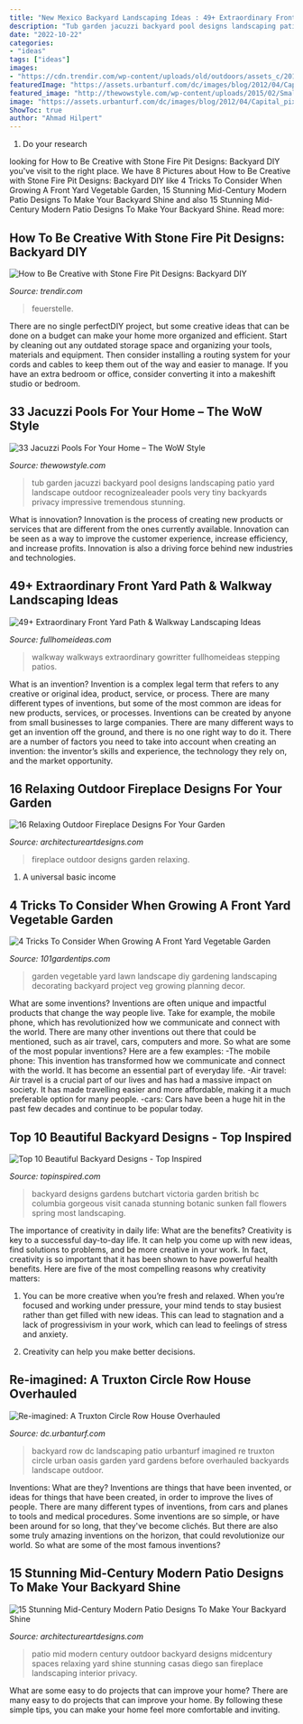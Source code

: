 ```yaml
---
title: "New Mexico Backyard Landscaping Ideas : 49+ Extraordinary Front Yard Path &amp; Walkway Landscaping Ideas"
description: "Tub garden jacuzzi backyard pool designs landscaping patio yard landscape outdoor recognizealeader pools very tiny backyards privacy impressive tremendous stunning"
date: "2022-10-22"
categories:
- "ideas"
tags: ["ideas"]
images:
- "https://cdn.trendir.com/wp-content/uploads/old/outdoors/assets_c/2015/06/boulder-fire-pit-thumb-autox718-53451.jpg"
featuredImage: "https://assets.urbanturf.com/dc/images/blog/2012/04/Capital_pixel_27N_backyard.jpg"
featured_image: "http://thewowstyle.com/wp-content/uploads/2015/02/Small-Outdoor-Jacuzzi-On-Backyard-Garden-for-home-ideas-940x705.jpeg"
image: "https://assets.urbanturf.com/dc/images/blog/2012/04/Capital_pixel_27N_backyard.jpg"
ShowToc: true
author: "Ahmad Hilpert"
---
```



1. Do your research

	

		
looking for How to Be Creative with Stone Fire Pit Designs: Backyard DIY you've visit to the right place. We have 8 Pictures about How to Be Creative with Stone Fire Pit Designs: Backyard DIY like 4 Tricks To Consider When Growing A Front Yard Vegetable Garden, 15 Stunning Mid-Century Modern Patio Designs To Make Your Backyard Shine and also 15 Stunning Mid-Century Modern Patio Designs To Make Your Backyard Shine. Read more:
		
    
## How To Be Creative With Stone Fire Pit Designs: Backyard DIY

<img loading=lazy src="https://cdn.trendir.com/wp-content/uploads/old/outdoors/assets_c/2015/06/boulder-fire-pit-thumb-autox718-53451.jpg" onerror="this.onerror=null;this.src='https://tse1.mm.bing.net/th?id=OIP.R8W7c8TttxC3ESTKhnoGogHaId&amp;pid=15.1';" alt="How to Be Creative with Stone Fire Pit Designs: Backyard DIY">

_Source: trendir.com_

>feuerstelle. 

	

There are no single perfectDIY project, but some creative ideas that can be done on a budget can make your home more organized and efficient. Start by cleaning out any outdated storage space and organizing your tools, materials and equipment. Then consider installing a routing system for your cords and cables to keep them out of the way and easier to manage. If you have an extra bedroom or office, consider converting it into a makeshift studio or bedroom.

    
## 33 Jacuzzi Pools For Your Home – The WoW Style

<img loading=lazy src="http://thewowstyle.com/wp-content/uploads/2015/02/Small-Outdoor-Jacuzzi-On-Backyard-Garden-for-home-ideas-940x705.jpeg" onerror="this.onerror=null;this.src='https://tse4.mm.bing.net/th?id=OIP.t-v4ECMab9s3EicotNa67AHaFj&amp;pid=15.1';" alt="33 Jacuzzi Pools For Your Home – The WoW Style">

_Source: thewowstyle.com_

>tub garden jacuzzi backyard pool designs landscaping patio yard landscape outdoor recognizealeader pools very tiny backyards privacy impressive tremendous stunning. 

	

What is innovation?
Innovation is the process of creating new products or services that are different from the ones currently available. Innovation can be seen as a way to improve the customer experience, increase efficiency, and increase profits. Innovation is also a driving force behind new industries and technologies.

    
## 49+ Extraordinary Front Yard Path &amp; Walkway Landscaping Ideas

<img loading=lazy src="http://fullhomeideas.com/wp-content/uploads/2018/11/49-Extraordinary-Front-Yard-Path-Walkway-Landscaping-Ideas-22.jpg" onerror="this.onerror=null;this.src='https://tse2.mm.bing.net/th?id=OIP.E_8t2HBiNhEAELaUCafFiQHaJ4&amp;pid=15.1';" alt="49+ Extraordinary Front Yard Path &amp; Walkway Landscaping Ideas">

_Source: fullhomeideas.com_

>walkway walkways extraordinary gowritter fullhomeideas stepping patios. 

	

What is an invention?
Invention is a complex legal term that refers to any creative or original idea, product, service, or process. There are many different types of inventions, but some of the most common are ideas for new products, services, or processes. Inventions can be created by anyone from small businesses to large companies. There are many different ways to get an invention off the ground, and there is no one right way to do it. There are a number of factors you need to take into account when creating an invention: the inventor’s skills and experience, the technology they rely on, and the market opportunity.

    
## 16 Relaxing Outdoor Fireplace Designs For Your Garden

<img loading=lazy src="https://www.architectureartdesigns.com/wp-content/uploads/2014/07/16-Relaxing-Outdoor-Fireplace-Designs-For-Your-Garden-15.jpg" onerror="this.onerror=null;this.src='https://tse1.mm.bing.net/th?id=OIP.4wu4qP8Kdgz3myJ3YyZIXgHaJm&amp;pid=15.1';" alt="16 Relaxing Outdoor Fireplace Designs For Your Garden">

_Source: architectureartdesigns.com_

>fireplace outdoor designs garden relaxing. 

	

1. A universal basic income

    
## 4 Tricks To Consider When Growing A Front Yard Vegetable Garden

<img loading=lazy src="https://101gardentips.com/wp-content/uploads/2018/07/front-yard-vegetable-garden.jpg" onerror="this.onerror=null;this.src='https://tse4.mm.bing.net/th?id=OIP.oKzsb3V39WkIsde2B8IRgAHaE7&amp;pid=15.1';" alt="4 Tricks To Consider When Growing A Front Yard Vegetable Garden">

_Source: 101gardentips.com_

>garden vegetable yard lawn landscape diy gardening landscaping decorating backyard project veg growing planning decor. 

	

What are some inventions?
Inventions are often unique and impactful products that change the way people live. Take for example, the mobile phone, which has revolutionized how we communicate and connect with the world. There are many other inventions out there that could be mentioned, such as air travel, cars, computers and more. So what are some of the most popular inventions? Here are a few examples: 
-The mobile phone: This invention has transformed how we communicate and connect with the world. It has become an essential part of everyday life. 
-Air travel: Air travel is a crucial part of our lives and has had a massive impact on society. It has made travelling easier and more affordable, making it a much preferable option for many people. 
-cars: Cars have been a huge hit in the past few decades and continue to be popular today.

    
## Top 10 Beautiful Backyard Designs - Top Inspired

<img loading=lazy src="http://topinspired.com/wp-content/uploads/2013/07/321.jpg" onerror="this.onerror=null;this.src='https://tse1.mm.bing.net/th?id=OIP.0htRxFeealmlqcziBl8MFAHaK9&amp;pid=15.1';" alt="Top 10 Beautiful Backyard Designs - Top Inspired">

_Source: topinspired.com_

>backyard designs gardens butchart victoria garden british bc columbia gorgeous visit canada stunning botanic sunken fall flowers spring most landscaping. 

	

The importance of creativity in daily life: What are the benefits?
Creativity is key to a successful day-to-day life. It can help you come up with new ideas, find solutions to problems, and be more creative in your work. In fact, creativity is so important that it has been shown to have powerful health benefits. Here are five of the most compelling reasons why creativity matters: 
1. You can be more creative when you’re fresh and relaxed. When you’re focused and working under pressure, your mind tends to stay busiest rather than get filled with new ideas. This can lead to stagnation and a lack of progressivism in your work, which can lead to feelings of stress and anxiety. 

2. Creativity can help you make better decisions.

    
## Re-imagined: A Truxton Circle Row House Overhauled

<img loading=lazy src="https://assets.urbanturf.com/dc/images/blog/2012/04/Capital_pixel_27N_backyard.jpg" onerror="this.onerror=null;this.src='https://tse2.mm.bing.net/th?id=OIP.fsQXSEBZC3T5ylNWoJUlMAHaFj&amp;pid=15.1';" alt="Re-imagined: A Truxton Circle Row House Overhauled">

_Source: dc.urbanturf.com_

>backyard row dc landscaping patio urbanturf imagined re truxton circle urban oasis garden yard gardens before overhauled backyards landscape outdoor. 

	

Inventions: What are they?
Inventions are things that have been invented, or ideas for things that have been created, in order to improve the lives of people. There are many different types of inventions, from cars and planes to tools and medical procedures. Some inventions are so simple, or have been around for so long, that they've become clichés. But there are also some truly amazing inventions on the horizon, that could revolutionize our world. So what are some of the most famous inventions?

    
## 15 Stunning Mid-Century Modern Patio Designs To Make Your Backyard Shine

<img loading=lazy src="https://www.architectureartdesigns.com/wp-content/uploads/2015/10/15-Stunning-Mid-Century-Modern-Patio-Designs-To-Make-Your-Backyard-Shine-9-630x421.jpg" onerror="this.onerror=null;this.src='https://tse3.mm.bing.net/th?id=OIP.AM0ZQTD1vUCQfgHiWFvstwHaE8&amp;pid=15.1';" alt="15 Stunning Mid-Century Modern Patio Designs To Make Your Backyard Shine">

_Source: architectureartdesigns.com_

>patio mid modern century outdoor backyard designs midcentury spaces relaxing yard shine stunning casas diego san fireplace landscaping interior privacy. 

	

What are some easy to do projects that can improve your home?
There are many easy to do projects that can improve your home. By following these simple tips, you can make your home feel more comfortable and inviting.

